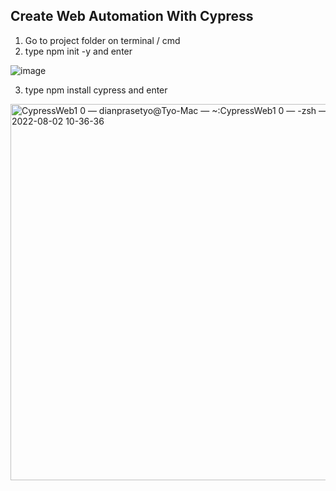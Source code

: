 ## Create Web Automation With Cypress 

1. Go to project folder on terminal / cmd 
2. type npm init -y and enter

![image](https://user-images.githubusercontent.com/54337360/182286286-abdb7442-d26f-4cb0-9847-5642e1ef8d3d.png)

3. type npm install cypress and enter

<img width="602" alt="CypressWeb1 0 — dianprasetyo@Tyo-Mac — ~:CypressWeb1 0 — -zsh — 133×40 2022-08-02 10-36-36" src="https://user-images.githubusercontent.com/54337360/182286603-69bc3009-71a8-4bf1-9f13-2769c0d877bd.png">
